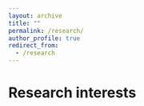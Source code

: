 ```yaml
---
layout: archive
title: ""
permalink: /research/
author_profile: true
redirect_from:
  - /research
---
```


# Research interests
